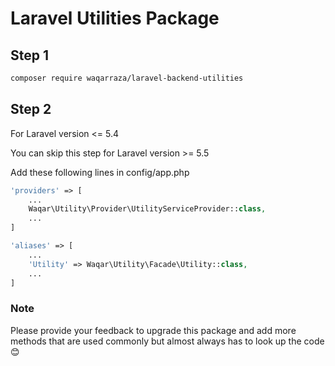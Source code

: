 # Laravel Utilities Package

## Step 1

```bash
composer require waqarraza/laravel-backend-utilities
```

## Step 2

For Laravel version <= 5.4

You can skip this step for Laravel version >= 5.5

Add these following lines in config/app.php

```php
'providers' => [
    ...
    Waqar\Utility\Provider\UtilityServiceProvider::class,
    ...
]

'aliases' => [
    ...
    'Utility' => Waqar\Utility\Facade\Utility::class,
    ...
]
```


### Note

Please provide your feedback to upgrade this package and add more methods that are used commonly but almost always has to look up the code :blush: